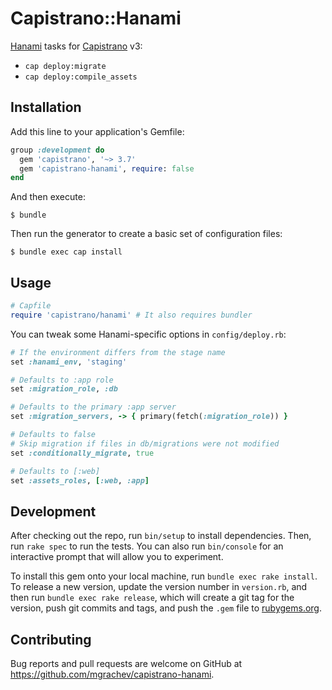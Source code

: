# Capistrano::Hanami

[Hanami](https://github.com/hanami/hanami) tasks for [Capistrano](https://github.com/capistrano/capistrano) v3:

  - `cap deploy:migrate`
  - `cap deploy:compile_assets`

## Installation

Add this line to your application's Gemfile:

```ruby
group :development do
  gem 'capistrano', '~> 3.7'
  gem 'capistrano-hanami', require: false
end
```

And then execute:

    $ bundle

Then run the generator to create a basic set of configuration files:

    $ bundle exec cap install

## Usage

```ruby
# Capfile
require 'capistrano/hanami' # It also requires bundler
```

You can tweak some Hanami-specific options in `config/deploy.rb`:

```ruby
# If the environment differs from the stage name
set :hanami_env, 'staging'

# Defaults to :app role
set :migration_role, :db

# Defaults to the primary :app server
set :migration_servers, -> { primary(fetch(:migration_role)) }

# Defaults to false
# Skip migration if files in db/migrations were not modified
set :conditionally_migrate, true

# Defaults to [:web]
set :assets_roles, [:web, :app]
```

## Development

After checking out the repo, run `bin/setup` to install dependencies. Then, run `rake spec` to run the tests. You can also run `bin/console` for an interactive prompt that will allow you to experiment.

To install this gem onto your local machine, run `bundle exec rake install`. To release a new version, update the version number in `version.rb`, and then run `bundle exec rake release`, which will create a git tag for the version, push git commits and tags, and push the `.gem` file to [rubygems.org](https://rubygems.org).

## Contributing

Bug reports and pull requests are welcome on GitHub at https://github.com/mgrachev/capistrano-hanami.

